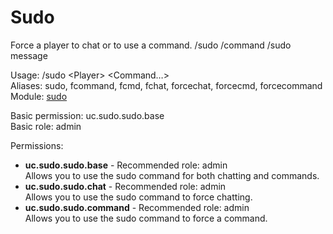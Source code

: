 Sudo
====
Force a player to chat or to use a command.
/sudo <Player> /command
/sudo <Player> message

Usage: /sudo \<Player\> \<Command…\><br>
Aliases: sudo, fcommand, fcmd, fchat, forcechat, forcecmd, forcecommand<br>
Module: [sudo](../modules/sudo.md)<br>

Basic permission: uc.sudo.sudo.base<br>
Basic role: admin<br>

Permissions: <br>
* **uc.sudo.sudo.base** - Recommended role: admin<br>Allows you to use the sudo command for both chatting and commands.
* **uc.sudo.sudo.chat** - Recommended role: admin<br>Allows you to use the sudo command to force chatting.
* **uc.sudo.sudo.command** - Recommended role: admin<br>Allows you to use the sudo command to force a command.

